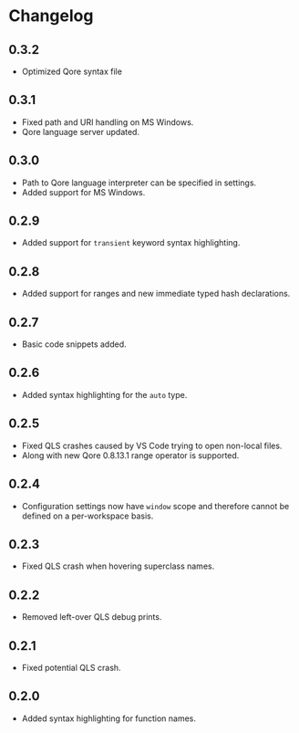 # Changelog

## 0.3.2

* Optimized Qore syntax file

## 0.3.1

* Fixed path and URI handling on MS Windows.
* Qore language server updated.

## 0.3.0

* Path to Qore language interpreter can be specified in settings.
* Added support for MS Windows.

## 0.2.9

* Added support for `transient` keyword syntax highlighting.

## 0.2.8

* Added support for ranges and new immediate typed hash declarations.

## 0.2.7

* Basic code snippets added.

## 0.2.6

* Added syntax highlighting for the `auto` type.

## 0.2.5

* Fixed QLS crashes caused by VS Code trying to open non-local files.
* Along with new Qore 0.8.13.1 range operator is supported.

## 0.2.4

* Configuration settings now have `window` scope and therefore cannot be defined on a per-workspace basis.

## 0.2.3

* Fixed QLS crash when hovering superclass names.

## 0.2.2

* Removed left-over QLS debug prints.

## 0.2.1

* Fixed potential QLS crash.

## 0.2.0

* Added syntax highlighting for function names.
